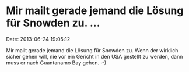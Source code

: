 Mir mailt gerade jemand die Lösung für Snowden zu. \...
=======================================================

Date: 2013-06-24 19:05:12

Mir mailt gerade jemand die Lösung für Snowden zu. Wenn der wirklich
sicher gehen will, nie vor ein Gericht in den USA gestellt zu werden,
dann muss er nach Guantanamo Bay gehen. :-)
